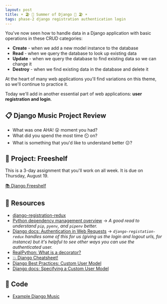 ```yaml
---
layout: post
title: ☀️ 🏖 🍉 Summer of Django 🍉 🏖 ☀️
tags: phase-2 django registration authentication login
---
```


You've now seen how to handle data in a Django application with basic operations in these CRUD categories:

* **Create** - when we add a new model instance to the database
* **Read** - when we query the database to look up existing data
* **Update** - when we query the database to find existing data so we can change it
* **Destroy** - when we find existing data in the database and delete it

At the heart of many web applications you'll find variations on this theme, so we'll continue to practice it.

Today we'll add in another essential part of web applications: **user registration and login**.

## 📋 Django Music Project Review

* What was one AHA! 😲 moment you had?
* What did you spend the most time ⏲️ on?
* What is something that you'd like to understand better 😕?

## 🎯 Project: Freeshelf

This is a 3-day assignment that you'll work on all week. It is due on Thursday, August 19.

[📚 Django Freeshelf](https://classroom.github.com/a/RMEqhhya)

## 🔖 Resources

- [django-registration-redux](https://django-registration-redux.readthedocs.io/en/latest/index.html)
- [Python dependency management overview](https://modelpredict.com/python-dependency-management-tools) -> _A good read to understand `pip`, `pyenv`, and `pipenv` better._
- [Django docs: Authentication in Web Requests](https://docs.djangoproject.com/en/3.0/topics/auth/default/#authentication-in-web-requests) -> _`django-registation-redux` handles some of this for us (giving us the login and logout urls, for instance) but it's helpful to see other ways you can use the authenticated user._
- [RealPython: What is a decorator?](https://realpython.com/primer-on-python-decorators/)
- [💥 Django Cheatsheet!](https://github.com/lucrae/django-cheat-sheet)
- [Django Best Practices: Custom User Model](https://learndjango.com/tutorials/django-custom-user-model)
- [Django docs: Specifying a Custom User Model](https://docs.djangoproject.com/en/3.2/topics/auth/customizing/#specifying-a-custom-user-model)

## 🦉 Code

- [Example Django Music](https://github.com/Momentum-Team-9/example-django-music)
